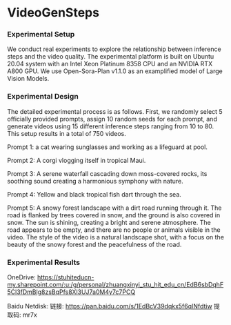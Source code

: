 # VideoGenSteps
### Experimental Setup
We conduct real experiments to explore the relationship between inference steps and the video quality.
The experimental platform is built on Ubuntu 20.04 system with an Intel Xeon Platinum 8358 CPU and an NVIDIA RTX A800 GPU.
We use Open-Sora-Plan v1.1.0 as an examplified model of Large Vision Models.

### Experimental Design
The detailed experimental process is as follows. First, we randomly select 5 officially provided prompts, assign 10 random seeds for each prompt, and generate videos using 15 different inference steps ranging from 10 to 80. This setup results in a total of 750 videos.

Prompt 1: a cat wearing sunglasses and working as a lifeguard at pool.

Prompt 2: A corgi vlogging itself in tropical Maui.

Prompt 3: A serene waterfall cascading down moss-covered rocks, its soothing sound creating a harmonious symphony with nature.

Prompt 4: Yellow and black tropical fish dart through the sea.

Prompt 5: A snowy forest landscape with a dirt road running through it. The road is flanked by trees covered in snow, and the ground is also covered in snow. The sun is shining, creating a bright and serene atmosphere. The road appears to be empty, and there are no people or animals visible in the video. The style of the video is a natural landscape shot, with a focus on the beauty of the snowy forest and the peacefulness of the road.

### Experimental Results
OneDrive: https://stuhiteducn-my.sharepoint.com/:u:/g/personal/zhuangxinyi_stu_hit_edu_cn/EdB6sbDqhF5Cl3fDmBlg8zsBqPfs8Xl3UJ7a0M4y7c7PCQ

Baidu Netdisk: 链接: https://pan.baidu.com/s/1EdBcV39dqkx5f6qINfdtiw 提取码: mr7x


